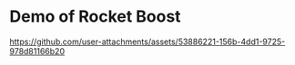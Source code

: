 # Demo of Rocket Boost



https://github.com/user-attachments/assets/53886221-156b-4dd1-9725-978d81166b20

